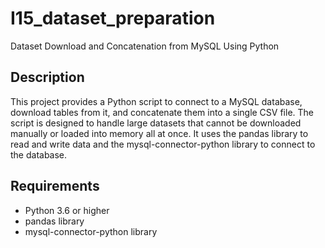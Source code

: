 # I15_dataset_preparation
Dataset Download and Concatenation from MySQL Using Python

## Description

This project provides a Python script to connect to a MySQL database, download tables from it, and concatenate them into a single CSV file. The script is designed to handle large datasets that cannot be downloaded manually or loaded into memory all at once. It uses the pandas library to read and write data and the mysql-connector-python library to connect to the database.

## Requirements
* Python 3.6 or higher
* pandas library
* mysql-connector-python library
